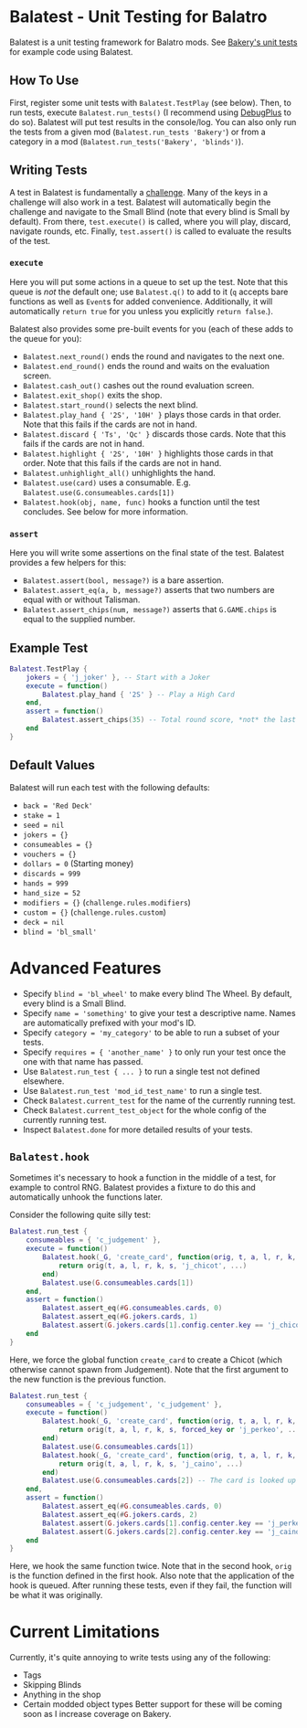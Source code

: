 # Balatest - Unit Testing for Balatro

Balatest is a unit testing framework for Balatro mods. See [Bakery's unit tests](https://github.com/BakersDozenBagels/BalatroBakery/tree/main/test) for example code using Balatest.

## How To Use

First, register some unit tests with `Balatest.TestPlay` (see below). Then, to run tests, execute `Balatest.run_tests()` (I recommend using [DebugPlus](https://github.com/WilsontheWolf/DebugPlus) to do so). Balatest will put test results in the console/log. You can also only run the tests from a given mod (`Balatest.run_tests 'Bakery'`) or from a category in a mod (`Balatest.run_tests('Bakery', 'blinds')`).

## Writing Tests

A test in Balatest is fundamentally a [challenge](https://github.com/Steamodded/smods/wiki/SMODS.Challenge). Many of the keys in a challenge will also work in a test. Balatest will automatically begin the challenge and navigate to the Small Blind (note that every blind is Small by default). From there, `test.execute()` is called, where you will play, discard, navigate rounds, etc. Finally, `test.assert()` is called to evaluate the results of the test.

### `execute`

Here you will put some actions in a queue to set up the test. Note that this queue is *not* the default one; use `Balatest.q()` to add to it (`q` accepts bare functions as well as `Event`s for added convenience. Additionally, it will automatically `return true` for you unless you explicitly `return false`.).

Balatest also provides some pre-built events for you (each of these adds to the queue for you):
- `Balatest.next_round()` ends the round and navigates to the next one.
- `Balatest.end_round()` ends the round and waits on the evaluation screen.
- `Balatest.cash_out()` cashes out the round evaluation screen.
- `Balatest.exit_shop()` exits the shop.
- `Balatest.start_round()` selects the next blind.
- `Balatest.play_hand { '2S', '10H' }` plays those cards in that order. Note that this fails if the cards are not in hand.
- `Balatest.discard { 'Ts', 'Qc' }` discards those cards. Note that this fails if the cards are not in hand.
- `Balatest.highlight { '2S', '10H' }` highlights those cards in that order. Note that this fails if the cards are not in hand.
- `Balatest.unhighlight_all()` unhighlights the hand.
- `Balatest.use(card)` uses a consumable. E.g. `Balatest.use(G.consumeables.cards[1])`
- `Balatest.hook(obj, name, func)` hooks a function until the test concludes. See below for more information.

### `assert`

Here you will write some assertions on the final state of the test. Balatest provides a few helpers for this:
- `Balatest.assert(bool, message?)` is a bare assertion.
- `Balatest.assert_eq(a, b, message?)` asserts that two numbers are equal with or without Talisman.
- `Balatest.assert_chips(num, message?)` asserts that `G.GAME.chips` is equal to the supplied number.

## Example Test

```lua
Balatest.TestPlay {
    jokers = { 'j_joker' }, -- Start with a Joker
    execute = function()
        Balatest.play_hand { '2S' } -- Play a High Card
    end,
    assert = function()
        Balatest.assert_chips(35) -- Total round score, *not* the last hand
    end
}
```

## Default Values

Balatest will run each test with the following defaults:
- `back = 'Red Deck'`
- `stake = 1`
- `seed = nil`
- `jokers = {}`
- `consumeables = {}`
- `vouchers = {}`
- `dollars = 0` (Starting money)
- `discards = 999`
- `hands = 999`
- `hand_size = 52`
- `modifiers = {}` (`challenge.rules.modifiers`)
- `custom = {}` (`challenge.rules.custom`)
- `deck = nil`
- `blind = 'bl_small'`

# Advanced Features

- Specify `blind = 'bl_wheel'` to make every blind The Wheel. By default, every blind is a Small Blind.
- Specify `name = 'something'` to give your test a descriptive name. Names are automatically prefixed with your mod's ID.
- Specify `category = 'my_category'` to be able to run a subset of your tests.
- Specify `requires = { 'another_name' }` to only run your test once the one with that name has passed.
- Use `Balatest.run_test { ... }` to run a single test not defined elsewhere.
- Use `Balatest.run_test 'mod_id_test_name'` to run a single test.
- Check `Balatest.current_test` for the name of the currently running test.
- Check `Balatest.current_test_object` for the whole config of the currently running test.
- Inspect `Balatest.done` for more detailed results of your tests.

## `Balatest.hook`

Sometimes it's necessary to hook a function in the middle of a test, for example to control RNG.
Balatest provides a fixture to do this and automatically unhook the functions later.

Consider the following quite silly test:

```lua
Balatest.run_test {
    consumeables = { 'c_judgement' },
    execute = function()
        Balatest.hook(_G, 'create_card', function(orig, t, a, l, r, k, s, forced_key, ...)
            return orig(t, a, l, r, k, s, 'j_chicot', ...)
        end)
        Balatest.use(G.consumeables.cards[1])
    end,
    assert = function()
        Balatest.assert_eq(#G.consumeables.cards, 0)
        Balatest.assert_eq(#G.jokers.cards, 1)
        Balatest.assert(G.jokers.cards[1].config.center.key == 'j_chicot')
    end
}
```

Here, we force the global function `create_card` to create a Chicot (which otherwise cannot spawn from Judgement).
Note that the first argument to the new function is the previous function.

```lua
Balatest.run_test {
    consumeables = { 'c_judgement', 'c_judgement' },
    execute = function()
        Balatest.hook(_G, 'create_card', function(orig, t, a, l, r, k, s, forced_key, ...)
            return orig(t, a, l, r, k, s, forced_key or 'j_perkeo', ...)
        end)
        Balatest.use(G.consumeables.cards[1])
        Balatest.hook(_G, 'create_card', function(orig, t, a, l, r, k, s, forced_key, ...)
            return orig(t, a, l, r, k, s, 'j_caino', ...)
        end)
        Balatest.use(G.consumeables.cards[2]) -- The card is looked up before the other one gets destroyed.
    end,
    assert = function()
        Balatest.assert_eq(#G.consumeables.cards, 0)
        Balatest.assert_eq(#G.jokers.cards, 2)
        Balatest.assert(G.jokers.cards[1].config.center.key == 'j_perkeo')
        Balatest.assert(G.jokers.cards[2].config.center.key == 'j_caino')
    end
}
```

Here, we hook the same function twice. Note that in the second hook, `orig` is the function defined in the first hook.
Also note that the application of the hook is queued.
After running these tests, even if they fail, the function will be what it was originally.

# Current Limitations

Currently, it's quite annoying to write tests using any of the following:
- Tags
- Skipping Blinds
- Anything in the shop
- Certain modded object types
Better support for these will be coming soon as I increase coverage on Bakery.